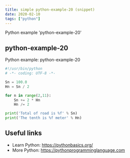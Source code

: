 ```yaml
---
title: simple python-example-20 (snippet)
date: 2020-02-10
tags: ["python"]
---
```

Python example 'python-example-20'


## python-example-20

Python example: python-example-20

```python
#!/usr/bin/python
# -*- coding: UTF-8 -*-

Sn = 100.0
Hn = Sn / 2

for n in range(2,11):
    Sn += 2 * Hn
    Hn /= 2

print('Total of road is %f' % Sn)
print('The tenth is %f meter' % Hn)


```

## Useful links

- Learn Python: https://pythonbasics.org/
- More Python: https://pythonprogramminglanguage.com

